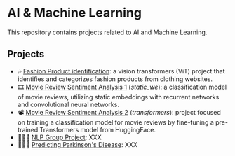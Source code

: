 # AI & Machine Learning
This repository contains projects related to AI and Machine Learning.

## Projects
- 🎶 [Fashion Product identification](https://github.com/sindibejko/AI-ML/tree/main/Fashion%20Product%20Identification): a vision transformers (ViT) project that identifies and categorizes fashion products from clothing websites. 
- 🎞 [Movie Review Sentiment Analysis 1](https://github.com/sindibejko/AI-ML/tree/main/Movie%20Review%20Sentiment%20Analysis%201) (_static_we_): a classification model of movie reviews, utilizing static embeddings with recurrent networks and convolutional neural networks.
- 📽 [Movie Review Sentiment Analysis 2](https://github.com/sindibejko/AI-ML/tree/main/Movie%20Review%20Sentiment%20Analysis%202) (_transformers_): project focused on training a classification model for movie reviews by fine-tuning a pre-trained Transformers model from HuggingFace.
- 👩🏽‍💼 [NLP Group Project](LINK): XXX
- 👩🏽‍💼 [Predicting Parkinson's Disease](LINK): XXX

